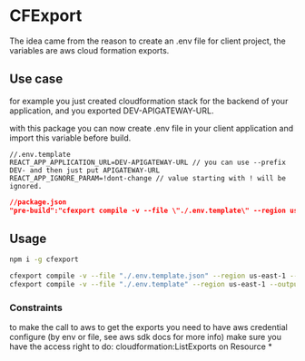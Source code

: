 # CFExport

The idea came from the reason to create an .env file for client project, the variables are aws cloud formation exports.

## Use case

for example you just created cloudformation stack for the backend of your application, and you exported DEV-APIGATEWAY-URL.

with this package you can now create .env file in your client application and import this variable before build.

```.env
//.env.template
REACT_APP_APPLICATION_URL=DEV-APIGATEWAY-URL // you can use --prefix DEV- and then just put APIGATEWAY-URL
REACT_APP_IGNORE_PARAM=!dont-change // value starting with ! will be ignored.
```

```json
//package.json
"pre-build":"cfexport compile -v --file \"./.env.template\" --region us-east-1 --output \"./.env\" --format \".env\""
```

## Usage

```sh
npm i -g cfexport
```

```sh
cfexport compile -v --file "./.env.template.json" --region us-east-1 --output "./.env.json" --format "json"
cfexport compile -v --file "./.env.template" --region us-east-1 --output "./.env" --format ".env"
```

### Constraints

to make the call to aws to get the exports you need to have aws credential configure (by env or file, see aws sdk docs for more info)
make sure you have the access right to do: cloudformation:ListExports on Resource *
